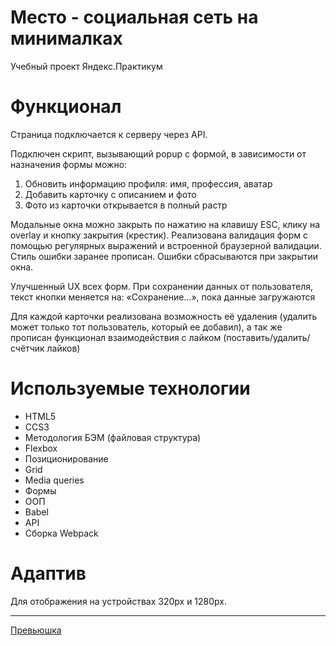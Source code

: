 # Место - социальная сеть на минималках
Учебный проект Яндекс.Практикум
# Функционал
Страница подключается к серверу через API.

Подключен скрипт, вызывающий popup с формой, в зависимости от назначения формы можно:
1. Обновить информацию профиля: имя, профессия, аватар
2. Добавить карточку с описанием и фото
3. Фото из карточки открывается в полный растр

Модальные окна можно закрыть по нажатию на клавишу ESC, клику на overlay и кнопку закрытия (крестик).
Реализована валидация форм с помощью регулярных выражений и встроенной браузерной валидации. Стиль ошибки заранее прописан. Ошибки сбрасываются при закрытии окна.

Улучшенный UX всех форм. При сохранении данных от пользователя, текст кнопки меняется на: «Сохранение...», пока данные загружаются

Для каждой карточки реализована возможность её удаления (удалить может только тот пользователь, который ее добавил), а так же прописан функционал взаимодействия с лайком (поставить/удалить/счётчик лайков)

# Используемые технологии
- HTML5
- CCS3
- Методология БЭМ (файловая структура)
- Flexbox
- Позиционирование
- Grid
- Media queries
- Формы
- ООП
- Babel
- API
- Сборка Webpack

# Адаптив
Для отображения на устройствах 320px и 1280px.

---
[Превьюшка](https://smgvasya.github.io/mesto-project/)
